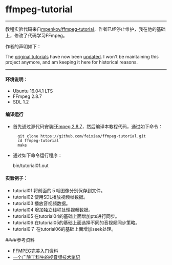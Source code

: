 ffmpeg-tutorial
===============

* * *
教程实验代码来自[mpenkov/ffmpeg-tutorial](https://github.com/mpenkov/ffmpeg-tutorial)，作者已经停止维护，我在他的基础上，修改了代码学习FFmpeg。

作者的声明如下：

The [original tutorials](http://dranger.com/ffmpeg/) have now been [updated](https://ffmpeg.org/pipermail/libav-user/2015-February/007896.html).
I won't be maintaining this project anymore, and am keeping it here for historical reasons.
* * *

#### 环境说明：
+ Ubuntu 16.04.1 LTS
+ FFmpeg 2.8.7
+ SDL 1.2 

#### 编译运行

+ 首先通过源代码安装[FFmpeg 2.8.7](https://ffmpeg.org/download.html#releases)，然后编译本教程代码，通过如下命令：

	    git clone https://github.com/feixiao/ffmpeg-tutorial.git
    	cd ffmpeg-tutorial
    	make
  
+ 通过如下命令运行程序：
 	
 	 bin/tutorial01.out

#### 实验例子：
+ tutorial01
		将前面的５帧图像分别保存到文件。
+ tutorial02
		使用SDL播放视频帧数据。
+ tutorial03
		播放音视频数据。
+ tutorial04
		增加独立线程处理视频数据。
+ tutorial05
		在tutorial04的基础上面增加pts进行同步。
+ tutorial06
		在tutorial05的基础上面选择不同的音视频同步策略。
+ tutorial0７
		在tutorial06的基础上面增加seek处理。

####参考资料
+ [FFMPEG完美入门资料](http://download.csdn.net/download/leeking1989/7111345)
+ [一个广院工科生的视音频技术笔记](http://blog.csdn.net/leixiaohua1020)
